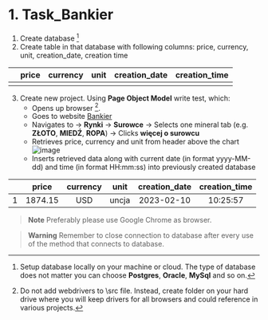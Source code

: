 # 1. Task_Bankier
1. Create database [^1]
2. Create table in that database with following columns: price, currency, unit, creation_date, creation time

|  | price | currency | unit | creation_date | creation_time |
|:---:|:---:|:---:|:---:|:---:|:---:|
|   |   |   |   |   |   |

3. Create new project. Using **Page Object Model** write test, which:
    - Opens up browser [^2].
    - Goes to website [Bankier](https://www.bankier.pl/)
    - Navigates to -> **Rynki** -> **Surowce** -> Selects one mineral tab (e.g. **ZŁOTO**, **MIEDŹ**, **ROPA**) -> Clicks **więcej o surowcu**
    - Retrieves price, currency and unit from header above the chart
  ![image](https://user-images.githubusercontent.com/46853980/218053228-5674be7b-cc34-435d-84bb-186001652ef0.png)
    - Inserts retrieved data along with current date (in format yyyy-MM-dd) and time (in format HH:mm:ss) into previously created database

|   | price | currency | unit | creation_date | creation_time |
|:---:|:---:|:---:|:---:|:---:|:---:|
| 1 | 1874.15 | USD | uncja | 2023-02-10 | 10:25:57 |

> __Note__
Preferably please use Google Chrome as browser.

> __Warning__
>Remember to close connection to database after every use of the method that connects to database.

[^1]: Setup database locally on your machine or cloud. The type of database does not matter you can choose **Postgres**, **Oracle**, **MySql** and so on.
[^2]: Do not add webdrivers to \src file. Instead, create folder on your hard drive where you will keep drivers for all browsers and could reference in various projects.
